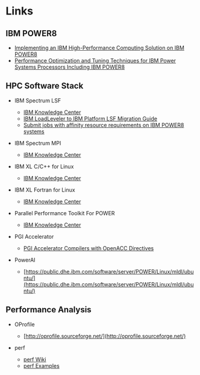 # Links

## IBM POWER8

* [Implementing an IBM High-Performance Computing Solution on IBM POWER8](http://www.redbooks.ibm.com/redbooks/pdfs/sg248263.pdf)
* [Performance Optimization and Tuning Techniques for IBM Power Systems Processors Including IBM POWER8](http://www.redbooks.ibm.com/redbooks/pdfs/sg248171.pdf)

## HPC Software Stack

* IBM Spectrum LSF
  * [IBM Knowledge Center](http://www.ibm.com/support/knowledgecenter/SSWRJV/)
  * [IBM LoadLeveler to IBM Platform LSF Migration Guide](http://www.redbooks.ibm.com/abstracts/redp5048.html?Open)
  * [Submit jobs with affinity resource requirements on IBM POWER8 systems](http://www.ibm.com/support/knowledgecenter/en/SSWRJV_10.1.0/lsf_admin/affinity_power8_lsf_submit.html)

* IBM Spectrum MPI
  * [IBM Knowledge Center](https://www.ibm.com/support/knowledgecenter/SSZTET/)

* IBM XL C/C++ for Linux
  * [IBM Knowledge Center](http://www-01.ibm.com/support/knowledgecenter/SSXVZZ/)

* IBM XL Fortran for Linux
  * [IBM Knowledge Center](http://www-01.ibm.com/support/knowledgecenter/SSAT4T/)

* Parallel Performance Toolkit For POWER
  * [IBM Knowledge Center](http://www.ibm.com/support/knowledgecenter/SSFK5S/)

* PGI Accelerator
  * [PGI Accelerator Compilers with OpenACC Directives](https://www.pgroup.com/resources/accel.htm)

* PowerAI
  * [https://public.dhe.ibm.com/software/server/POWER/Linux/mldl/ubuntu/](https://public.dhe.ibm.com/software/server/POWER/Linux/mldl/ubuntu/)

## Performance Analysis

* OProfile
  * [http://oprofile.sourceforge.net/](http://oprofile.sourceforge.net/)

* perf
  * [perf Wiki](https://perf.wiki.kernel.org/)
  * [perf Examples](http://www.brendangregg.com/perf.html)
